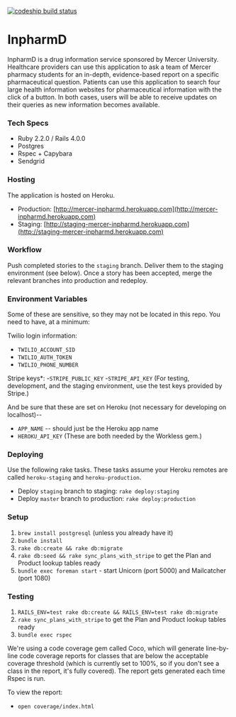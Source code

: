 
[![codeship build status](https://codeship.com/projects/61b2c570-009d-0133-dbe7-06bb0e4efb99/status?branch=staging)](https://codeship.com/projects/88381)

InpharmD
===============

InpharmD is a drug information service sponsored by Mercer University.
Healthcare providers can use this application to ask a team of Mercer
pharmacy students for an in-depth, evidence-based report on a specific
pharmaceutical question. Patients can use this application to search
four large health information websites for pharmaceutical information
with the click of a button. In both cases, users will be able to
receive updates on their queries as new information becomes available.

### Tech Specs

  - Ruby 2.2.0 / Rails 4.0.0
  - Postgres
  - Rspec + Capybara
  - Sendgrid

### Hosting

The application is hosted on Heroku.

  - Production: [http://mercer-inpharmd.herokuapp.com](http://mercer-inpharmd.herokuapp.com)
  - Staging: [http://staging-mercer-inpharmd.herokuapp.com](http://staging-mercer-inpharmd.herokuapp.com)

### Workflow

Push completed stories to the `staging` branch. Deliver them to the staging environment (see below). Once a story
has been accepted, merge the relevant branches into production and redeploy.

### Environment Variables

Some of these are sensitive, so they may not be located in this repo. You need to have, at a minimum:

Twilio login information:

  - `TWILIO_ACCOUNT_SID`
  - `TWILIO_AUTH_TOKEN`
  - `TWILIO_PHONE_NUMBER`

Stripe keys*:
  -`STRIPE_PUBLIC_KEY`
  -`STRIPE_API_KEY`
(For testing, development, and the staging environment, use the test keys provided by Stripe.)

And be sure that these are set on Heroku (not necessary for developing on localhost)--
  - `APP_NAME` -- should just be the Heroku app name
  - `HEROKU_API_KEY`
(These are both needed by the Workless gem.)

### Deploying

Use the following rake tasks. These tasks assume your Heroku remotes are called `heroku-staging` and `heroku-production`.

  - Deploy `staging` branch to staging: `rake deploy:staging`
  - Deploy `master` branch to production: `rake deploy:production`

### Setup

  1. `brew install postgresql` (unless you already have it)
  2. `bundle install`
  3. `rake db:create && rake db:migrate`
  4. `rake db:seed && rake sync_plans_with_stripe` to get the Plan and Product lookup tables ready
  5. `bundle exec foreman start` - start Unicorn (port 5000) and Mailcatcher (port 1080)

### Testing

  1. `RAILS_ENV=test rake db:create && RAILS_ENV=test rake db:migrate`
  2. `rake sync_plans_with_stripe` to get the Plan and Product lookup tables ready
  3. `bundle exec rspec`

We're using a code coverage gem called Coco, which will generate line-by-line code coverage reports for classes that are below the acceptable coverage threshold (which is currently set to 100%, so if you don't see a class in the report, it's fully covered). The report gets generated each time Rspec is run.

To view the report:
 - `open coverage/index.html`
